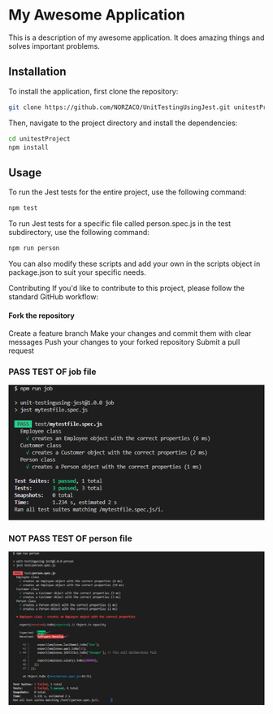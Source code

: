 

# My Awesome Application

This is a description of my awesome application. It does amazing things and solves important problems.

## Installation

To install the application, first clone the repository:

```bash
git clone https://github.com/NORZACO/UnitTestingUsingJest.git unitestProject

```

Then, navigate to the project directory and install the dependencies:

```bash
cd unitestProject
npm install

```


## Usage
To run the Jest tests for the entire project, use the following command:

```bash
npm test
```


To run Jest tests for a specific file called person.spec.js in the test subdirectory, use the following command:


```bash
npm run person
```


You can also modify these scripts and add your own in the scripts object in package.json to suit your specific needs.

Contributing
If you'd like to contribute to this project, please follow the standard GitHub workflow:

#### Fork the repository
Create a feature branch
Make your changes and commit them with clear messages
Push your changes to your forked repository
Submit a pull request



### PASS TEST OF job file

![1679753038053](image/README/1679753038053.png)



### NOT PASS TEST OF person file

![1679753316277](image/README/1679753316277.png)


